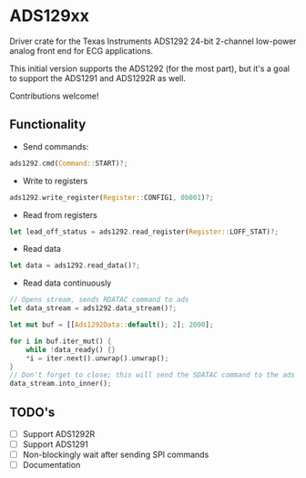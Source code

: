 # ADS129xx
Driver crate for the Texas Instruments ADS1292 24-bit 2-channel low-power analog front end for ECG applications.

This initial version supports the ADS1292 (for the most part), but it's a goal to support the ADS1291 and ADS1292R as well.

Contributions welcome!

## Functionality

- Send commands:
```rust
ads1292.cmd(Command::START)?;
```
- Write to registers
```rust
ads1292.write_register(Register::CONFIG1, 0b001)?;
```
- Read from registers
```rust
let lead_off_status = ads1292.read_register(Register::LOFF_STAT)?;
```
- Read data
```rust
let data = ads1292.read_data()?;
```
- Read data continuously
```rust
// Opens stream, sends RDATAC command to ads
let data_stream = ads1292.data_stream()?;

let mut buf = [[Ads1292Data::default(); 2]; 2000];

for i in buf.iter_mut() {
    while !data_ready() {}
    *i = iter.next().unwrap().unwrap();
}
// Don't forget to close; this will send the SDATAC command to the ads
data_stream.into_inner();
```

## TODO's

- [ ] Support ADS1292R
- [ ] Support ADS1291
- [ ] Non-blockingly wait after sending SPI commands
- [ ] Documentation